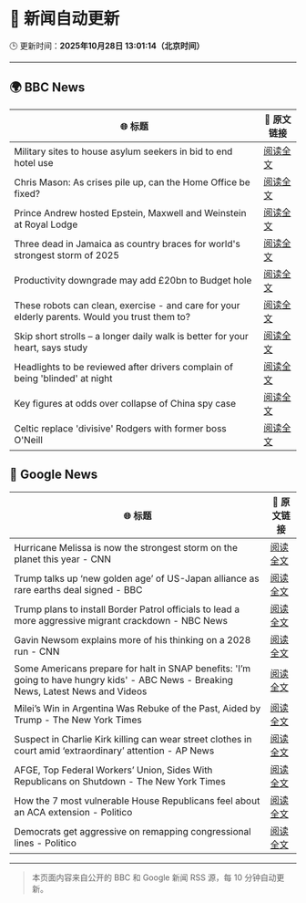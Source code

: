 # 🧠 新闻自动更新

🕒 更新时间：**2025年10月28日 13:01:14（北京时间）**

---

## 🌍 BBC News

| 🌐 标题 | 🔗 原文链接 |
|--------|-------------|
| Military sites to house asylum seekers in bid to end hotel use | [阅读全文](https://www.bbc.com/news/articles/cjr0lx7n0y3o?at_medium=RSS&at_campaign=rss) |
| Chris Mason: As crises pile up, can the Home Office be fixed? | [阅读全文](https://www.bbc.com/news/articles/c0mx83n8m29o?at_medium=RSS&at_campaign=rss) |
| Prince Andrew hosted Epstein, Maxwell and Weinstein at Royal Lodge | [阅读全文](https://www.bbc.com/news/articles/c4g7d39n6vgo?at_medium=RSS&at_campaign=rss) |
| Three dead in Jamaica as country braces for world's strongest storm of 2025 | [阅读全文](https://www.bbc.com/news/articles/c2dr0z57nygo?at_medium=RSS&at_campaign=rss) |
| Productivity downgrade may add £20bn to Budget hole | [阅读全文](https://www.bbc.com/news/articles/c0rpve82jxvo?at_medium=RSS&at_campaign=rss) |
| These robots can clean, exercise - and care for your elderly parents. Would you trust them to? | [阅读全文](https://www.bbc.com/news/articles/c9wdzyyglq5o?at_medium=RSS&at_campaign=rss) |
| Skip short strolls – a longer daily walk is better for your heart, says study | [阅读全文](https://www.bbc.com/news/articles/cn0gw6p8dllo?at_medium=RSS&at_campaign=rss) |
| Headlights to be reviewed after drivers complain of being 'blinded' at night | [阅读全文](https://www.bbc.com/news/articles/cn971jlpvvro?at_medium=RSS&at_campaign=rss) |
| Key figures at odds over collapse of China spy case | [阅读全文](https://www.bbc.com/news/articles/cp8y2pn7l7xo?at_medium=RSS&at_campaign=rss) |
| Celtic replace 'divisive' Rodgers with former boss O'Neill | [阅读全文](https://www.bbc.com/sport/football/articles/czxkezdp9z5o?at_medium=RSS&at_campaign=rss) |

## 📰 Google News

| 🌐 标题 | 🔗 原文链接 |
|--------|-------------|
| Hurricane Melissa is now the strongest storm on the planet this year - CNN | [阅读全文](https://news.google.com/rss/articles/CBMikAFBVV95cUxOQTNGdW8yclFZODRCQ0NCY2wyWTAwM1FjYzF5TVkxZzRZVWJhUnpMWjF1cVF5TGZZb2wtYWUzTlNBX21yMmJ3bGdKbHBXUndVQXJIMlY1MTRTMUVkOXlIbWFuUGZ5c2puT3NjMlVjMFVSVmROT195eE1BVjhJbkVYbTBqTDc1Ql9wRXpBSENkc2M?oc=5) |
| Trump talks up ‘new golden age’ of US-Japan alliance as rare earths deal signed - BBC | [阅读全文](https://news.google.com/rss/articles/CBMiVEFVX3lxTFBEOHUweXRGTzh1eHQzQXp0U3VzcmVHNzRqRm9oWEFWN1ROaHNFdzhBeFNkckQ2T3JPVmxJYmlXVkpkQzh0R005djFiaG5UU2EzSm5aYg?oc=5) |
| Trump plans to install Border Patrol officials to lead a more aggressive migrant crackdown - NBC News | [阅读全文](https://news.google.com/rss/articles/CBMixAFBVV95cUxPUVdWeWF5ejFXc2N2UjRvWDQ5aHFuMlllTGR5RlBIblJfNDRVcXZDdWw3czY0RlFSN0xmdUVSOXlWVFhIYkRkVzFqcVlNR1M3OEw3bldVZnFlNlY1M29UYXZvRVhoYW1ONlNwR3dkT18zcll2cHlCV0Y3UlRkWlNEbFJVMXVCZ1lmbXNoT2NhQVlLd21qb3JPQzJIbTZqZktUSlV3LWlDYzVBZmVTTXZOUDlRUjh1cnFnTnduWXFhQVF3M0pX0gFWQVVfeXFMTVgxNnhNdERXb3RRbjlHYUFIbld0R3AyN1FiMjBsT3JEOUM5WmEyMk1Ia0drSDFCemVTSU1WQzFVUXZWaXdubU90cGtHcGc2enJxdkpUNlE?oc=5) |
| Gavin Newsom explains more of his thinking on a 2028 run - CNN | [阅读全文](https://news.google.com/rss/articles/CBMid0FVX3lxTE51N0MxbV9DVzQ5Ti1FTEp1TVUxUkxuVXFkNnNtNGN0amtwOUg1aDlEOHB0Q3gxOS1kQ3BJa3Z3RUFqbElkYmpmN1BoZ25YV3hHTWlFYk1mQjh4VzI0UzlGajJaajQxZ2NqSHRfLU5jQWtURHlXem1n?oc=5) |
| Some Americans prepare for halt in SNAP benefits: 'I’m going to have hungry kids' - ABC News - Breaking News, Latest News and Videos | [阅读全文](https://news.google.com/rss/articles/CBMiogFBVV95cUxPOF9JSXR0Ylp2ODZuVVJpcVVjSWdvbUpfWUxQdmM3cWhEUmFFNUpUT2xCM0ZvOG1YaUJ5ci1KY1o4RWVIWVJtaWFUNF9Hd2lfYXVtVGIyX1RodmNmSjY2eG01SWtsdkVkM3puUXpHdTlnUVMzQUFNbHVyVm1oTjA4TnNnUzdlSVJ3VV9UTUItR2pHeG9vOEZTMExkT3RTdko5YmfSAacBQVVfeXFMTXFLWFY5ZWk2TUNjSFl4Q1VaMk1GSktOY0ZWMTFVZXM5Rk1qV3NYX1FGY2RzbHp4WWNGTHFxRktOR1gzMzdSSXlENi1RNU5kRkQtdXl6RldGd3U5UjlHTkFGRGVXWDBmVEg4ZTlsVEo1eEJrZF9IUHdOdTJGM3BMMVNpakVIRTdnMkRzR3E5c0hTVGVqdzdlN1JWOWhQQ29ESjl2b1hrcDA?oc=5) |
| Milei’s Win in Argentina Was Rebuke of the Past, Aided by Trump - The New York Times | [阅读全文](https://news.google.com/rss/articles/CBMihgFBVV95cUxPZThHRmdlMWhMaEladk9wS0xRbHpEQWs4cE9PdjNlYVVwaklrdzJpbGlibXloUnBQSU43RUJmcEN2QzNlMGtWSzg3N2dhTDBHMDdYZHc2S056TkxFdU5FbWpObWt3Q2NGaTRLZFI1dHVldFhaNE5NZDFWeThvTE9IWTZLZ1NzQQ?oc=5) |
| Suspect in Charlie Kirk killing can wear street clothes in court amid ‘extraordinary’ attention - AP News | [阅读全文](https://news.google.com/rss/articles/CBMirwFBVV95cUxNNDgtZ1JQQlhBOWNfOFJlTEVndDd4Ym5kb2w5c3duYkdSdDdWd3RiSGZYTWVjT25LVEE1dVhoeWRKazdpNHl2U2ozNnlHazRrTmtVb3ZOM3NqNEpZSllaUDZmNFRRVjRMR0hWMDQ5cFFFZHk0d2x2SDR5VFNPYXczRXpuRjB2cE9pZHY1SHp4VEpIbW4xalE0bjE3LWlPWUZFSGdmRG9UUkpYM0JSTzRz?oc=5) |
| AFGE, Top Federal Workers’ Union, Sides With Republicans on Shutdown - The New York Times | [阅读全文](https://news.google.com/rss/articles/CBMinwFBVV95cUxQeTRVZVVkRElNVkdvUXg5M0tPSnNuR3FMdTRXemswM3ZoWHFzXy1yOVJSbkpJV2hlbDJMMlJxSmtSM29IXzFBQTFIZUNTdkJkNnZ5ZjdwSEtSZ0MzbmpxU0h4UUY2WTh0TXhTQjh5TUh3amJKMHZaWDI1LS14WEt3N3FZT3cxeDVtNUN3bHhhQXdfejBvbGdWbFktSGpaQlU?oc=5) |
| How the 7 most vulnerable House Republicans feel about an ACA extension - Politico | [阅读全文](https://news.google.com/rss/articles/CBMiwgFBVV95cUxQQ3ZyUXpXUEFNa2tqU21xU2JZTzN3YlJLWG4wUUNtQUJsMWhjUnRSNHd3RmJwQ3IwVVNDSXE3am1nTElKY1ctZm9tYmFJaGdzam85VU5SNVNDME11RGwxS01RZjlBRU9waDZYM1VzRzFNNThOdk1MVU5YU0ZOSHM3RkxqZ2ozOVo2M0FSY2YzUkpLeXF6VUp5ZFEwWGlkVTRvcjNIaEo2Vm9CeTNtS2dtbEpPMWZGXzVSUjVZVlZNdDF3QQ?oc=5) |
| Democrats get aggressive on remapping congressional lines - Politico | [阅读全文](https://news.google.com/rss/articles/CBMiqwFBVV95cUxQUlJaSWpLSDN6bGlBdHVlNXhHQXE0M0ppWG9UQ281ZEgwRGxxYkZXNGlKRHhlQVd1YVdnMnk1YmM3UVNhODhqY0NuYmFPeFNFRWxiSHNSVjRUMW5ocnFtbGp2RFIzSk1oN3ViUjFJUzhpbEVSZ1dJQnZwcDRwQXFtdlNkbHAxSnVjUzc3LURJbTVwX3B6c2V3UUt1Qko0UEMyNUFWdDI4V2pHYkE?oc=5) |

---
> 本页面内容来自公开的 BBC 和 Google 新闻 RSS 源，每 10 分钟自动更新。